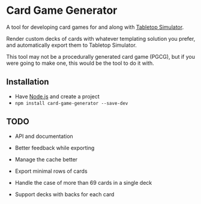
# Card Game Generator

A tool for developing card games for and along with [Tabletop Simulator][].

Render custom decks of cards with whatever templating solution you prefer,
and automatically export them to Tabletop Simulator.

This tool may not be a procedurally generated card game (PGCG),
but if you were going to make one, this would be the tool to do it with.


## Installation

* Have [Node.js][] and create a project
* `npm install card-game-generator --save-dev`


## TODO

* API and documentation

* Better feedback while exporting

* Manage the cache better

* Export minimal rows of cards

* Handle the case of more than 69 cards in a single deck

* Support decks with backs for each card

[Node.js]: https://nodejs.org/en/
[Tabletop Simulator]: http://store.steampowered.com/app/286160/
